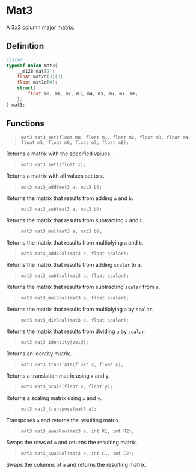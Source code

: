 # Mat3

A 3x3 column major matrix.

## Definition

```c
//simd
typedef union mat3{
	__m128 mat[2];
	float mat2d[3][3];
	float mat1d[9];
	struct{
		float m0, m1, m2, m3, m4, m5, m6, m7, m8;
	};
} mat3;
```

## Functions

>`mat3 mat3_set(float m0, float m1, float m2, float m3, float m4, float m5, float m6, float m7, float m8);`

Returns a matrix with the specified values.

>`mat3 mat3_set1(float x);`

Returns a matrix with all values set to `x`.

>`mat3 mat3_add(mat3 a, mat3 b);`

Returns the matrix that results from adding `a` and `b`.

>`mat3 mat3_sub(mat3 a, mat3 b);`

Returns the matrix that results from subtracting `a` and `b`.

>`mat3 mat3_mul(mat3 a, mat3 b);`

Returns the matrix that results from multiplying `a` and `b`.

>`mat3 mat3_addScal(mat3 a, float scalar);`

Returns the matrix that results from adding `scalar` to `a`.

>`mat3 mat3_subScal(mat3 a, float scalar);`

Returns the matrix that results from subtracting `scalar` from `a`.

>`mat3 mat3_mulScal(mat3 a, float scalar);`

Returns the matrix that results from multiplying `a` by `scalar`.

>`mat3 mat3_divScal(mat3 a, float scalar);`

Returns the matrix that results from dividing `a` by `scalar`.

>`mat3 mat3_identity(void);`

Returns an identity matrix.

>`mat3 mat3_translate(float x, float y);`

Returns a translation matrix using `x` and `y`.

>`mat3 mat3_scale(float x, float y);`

Returns a scaling matrix using `x` and `y`.

>`mat3 mat3_transpose(mat3 a);`

Transposes `a` and returns the resulting matrix.

>`mat3 mat3_swapRow(mat3 a, int R1, int R2);`

Swaps the rows of `a` and returns the resulting matrix.

>`mat3 mat3_swapCol(mat3 a, int C1, int C2);`

Swaps the columns of `a` and returns the resulting matrix.
